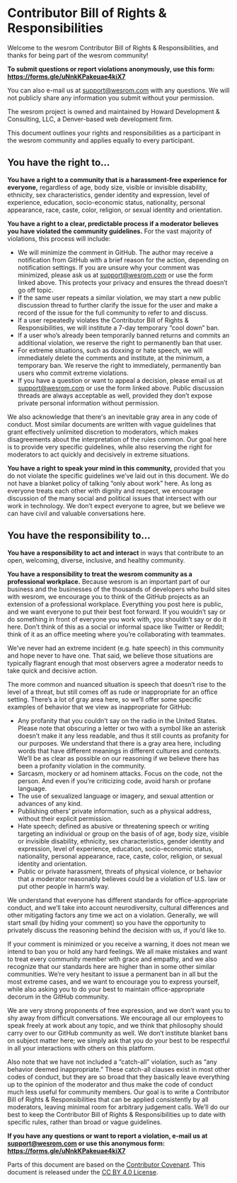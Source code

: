 # Contributor Bill of Rights & Responsibilities

Welcome to the wesrom Contributor Bill of Rights & Responsibilities, and thanks for being part of the wesrom community!

**To submit questions or report violations anonymously, use this form: https://forms.gle/uNnkKPakeuae4kiX7**

You can also e-mail us at support@wesrom.com with any questions. We will not publicly share any information you submit without your permission.

The wesrom project is owned and maintained by Howard Development & Consulting, LLC, a Denver-based web development firm.

This document outlines your rights and responsibilities as a participant in the wesrom community and applies equally to every participant.

## You have the right to...

**You have a right to a community that is a harassment-free experience for everyone,** regardless of age, body size, visible or invisible disability, ethnicity, sex characteristics, gender identity and expression, level of experience, education, socio-economic status, nationality, personal appearance, race, caste, color, religion, or sexual identity and orientation.

**You have a right to a clear, predictable process if a moderator believes you have violated the community guidelines.** For the vast majority of violations, this process will include:

* We will minimize the comment in GitHub. The author may receive a notification from GitHub with a brief reason for the action, depending on notification settings. If you are unsure why your comment was minimized, please ask us at support@wesrom.com or use the form linked above. This protects your privacy and ensures the thread doesn’t go off topic.
* If the same user repeats a similar violation, we may start a new public discussion thread to further clarify the issue for the user and make a record of the issue for the full community to refer to and discuss.
* If a user repeatedly violates the Contributor Bill of Rights & Responsibilities, we will institute a 7-day temporary “cool down” ban.
* If a user who’s already been temporarily banned returns and commits an additional violation, we reserve the right to permanently ban that user.
* For extreme situations, such as doxxing or hate speech, we will immediately delete the comments and institute, at the minimum, a temporary ban. We reserve the right to immediately, permanently ban users who commit extreme violations.
* If you have a question or want to appeal a decision, please email us at support@wesrom.com or use the form linked above. Public discussion threads are always acceptable as well, provided they don’t expose private personal information without permission.

We also acknowledge that there's an inevitable gray area in any code of conduct. Most similar documents are written with vague guidelines that grant effectively unlimited discretion to moderators, which makes disagreements about the interpretation of the rules common. Our goal here is to provide very specific guidelines, while also reserving the right for moderators to act quickly and decisively in extreme situations.

**You have a right to speak your mind in this community,** provided that you do not violate the specific guidelines we’ve laid out in this document. We do not have a blanket policy of talking “only about work” here. As long as everyone treats each other with dignity and respect, we encourage discussion of the many social and political issues that intersect with our work in technology. We don’t expect everyone to agree, but we believe we can have civil and valuable conversations here.

## You have the responsibility to...

**You have a responsibility to act and interact** in ways that contribute to an open, welcoming, diverse, inclusive, and healthy community.

**You have a responsibility to treat the wesrom community as a professional workplace.** Because wesrom is an important part of our business and the businesses of the thousands of developers who build sites with wesrom, we encourage you to think of the GitHub projects as an extension of a professional workplace. Everything you post here is public, and we want everyone to put their best foot forward. If you wouldn’t say or do something in front of everyone you work with, you shouldn’t say or do it here. Don’t think of this as a social or informal space like Twitter or Reddit; think of it as an office meeting where you’re collaborating with teammates.

We’ve never had an extreme incident (e.g. hate speech) in this community and hope never to have one. That said, we believe those situations are typically flagrant enough that most observers agree a moderator needs to take quick and decisive action.

The more common and nuanced situation is speech that doesn’t rise to the level of a threat, but still comes off as rude or inappropriate for an office setting. There’s a lot of gray area here, so we’ll offer some specific examples of behavior that we view as inappropriate for GitHub:

* Any profanity that you couldn’t say on the radio in the United States. Please note that obscuring a letter or two with a symbol like an asterisk doesn’t make it any less readable, and thus it still counts as profanity for our purposes. We understand that there is a gray area here, including words that have different meanings in different cultures and contexts. We’ll be as clear as possible on our reasoning if we believe there has been a profanity violation in the community.
* Sarcasm, mockery or ad hominem attacks. Focus on the code, not the person. And even if you’re criticizing code, avoid harsh or profane language.
* The use of sexualized language or imagery, and sexual attention or advances of any kind.
* Publishing others’ private information, such as a physical address, without their explicit permission.
* Hate speech; defined as abusive or threatening speech or writing targeting an individual or group on the basis of of age, body size, visible or invisible disability, ethnicity, sex characteristics, gender identity and expression, level of experience, education, socio-economic status, nationality, personal appearance, race, caste, color, religion, or sexual identity and orientation.
* Public or private harassment, threats of physical violence, or behavior that a moderator reasonably believes could be a violation of U.S. law or put other people in harm’s way.

We understand that everyone has different standards for office-appropriate conduct, and we’ll take into account neurodiversity, cultural differences and other mitigating factors any time we act on a violation. Generally, we will start small (by hiding your comment) so you have the opportunity to privately discuss the reasoning behind the decision with us, if you’d like to.

If your comment is minimized or you receive a warning, it does not mean we intend to ban you or hold any hard feelings. We all make mistakes and want to treat every community member with grace and empathy, and we also recognize that our standards here are higher than in some other similar communities. We’re very hesitant to issue a permanent ban in all but the most extreme cases, and we want to encourage you to express yourself, while also asking you to do your best to maintain office-appropriate decorum in the GitHub community.

We are very strong proponents of free expression, and we don’t want you to shy away from difficult conversations. We encourage all our employees to speak freely at work about any topic, and we think that philosophy should carry over to our GitHub community as well. We don’t institute blanket bans on subject matter here; we simply ask that you do your best to be respectful in all your interactions with others on this platform.

Also note that we have not included a “catch-all” violation, such as “any behavior deemed inappropriate.” These catch-all clauses exist in most other codes of conduct, but they are so broad that they basically leave everything up to the opinion of the moderator and thus make the code of conduct much less useful for community members. Our goal is to write a Contributor Bill of Rights & Responsibilities that can be applied consistently by all moderators, leaving minimal room for arbitrary judgement calls. We’ll do our best to keep the Contributor Bill of Rights & Responsibilities up to date with specific rules, rather than broad or vague guidelines.

**If you have any questions or want to report a violation, e-mail us at support@wesrom.com or use this anonymous form: https://forms.gle/uNnkKPakeuae4kiX7**

Parts of this document are based on the [Contributor Covenant](https://www.contributor-covenant.org/). This document is released under the [CC BY 4.0 License](https://github.com/EthicalSource/contributor_covenant/blob/release/LICENSE.md).
